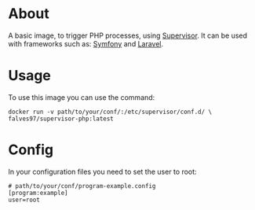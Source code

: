 # About

A basic image, to trigger PHP processes, using [Supervisor](http://supervisord.org/).
It can be used with frameworks such as: [Symfony](https://symfony.com) and [Laravel](https://laravel.com).

# Usage
To use this image you can use the command:

``` shell
docker run -v path/to/your/conf/:/etc/supervisor/conf.d/ \
falves97/supervisor-php:latest
```

# Config
In your configuration files you need to set the user to root:

```
# path/to/your/conf/program-example.config
[program:example]
user=root
```
